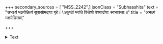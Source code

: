 +++
secondary_sources = [ "MSS_2242",]
jsonClass = "Subhaashita"
text = "अभक्ष्यं भक्षयेन्नित्यं सुवासोमद्यपा गृहे।  \nकुष्ठी भवति वित्तेशो वेश्यादोषाः स्वभावजाः॥"
title = "अभक्ष्यं भक्षयेन्नित्यम्"

+++

<details><summary>Text</summary>

अभक्ष्यं भक्षयेन्नित्यं सुवासोमद्यपा गृहे।  
कुष्ठी भवति वित्तेशो वेश्यादोषाः स्वभावजाः॥
</details>
